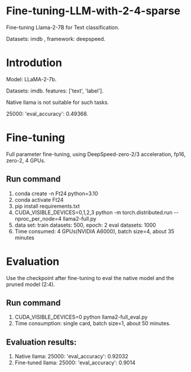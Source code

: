 # Fine-tuning-LLM-with-2-4-sparse
Fine-tuning Llama-2-7B for Text classification.

Datasets: imdb , framework: deepspeed.

# Introdution
Model: LLaMA-2-7b. 

Datasets: imdb.
    features: ['text', 'label'].
    
Native llama is not suitable for such tasks.

25000:  'eval_accuracy': 0.49368.

# Fine-tuning
Full parameter fine-tuning, using DeepSpeed-zero-2/3 acceleration, fp16, zero-2, 4 GPUs.

## Run command
1. conda create -n Ft24 python=3.10
2. conda activate Ft24
3. pip install requirements.txt
4. CUDA_VISIBLE_DEVICES=0,1,2,3 python -m torch.distributed.run --nproc_per_node=4 llama2-full.py
5. data set:
train datasets: 500, epoch: 2
eval datasets: 1000
6. Time consumed: 4 GPUs(NVIDIA A6000), batch size=4, about 35 minutes

# Evaluation
Use the checkpoint after fine-tuning to eval the native model and the pruned model (2:4).

## Run command
1. CUDA_VISIBLE_DEVICES=0 python llama2-full_eval.py
2. Time consumption: single card, batch size=1, about 50 minutes.

## Evaluation results:
1. Native llama: 25000: 'eval_accuracy': 0.92032
2. Fine-tuned llama: 25000: 'eval_accuracy': 0.9014
